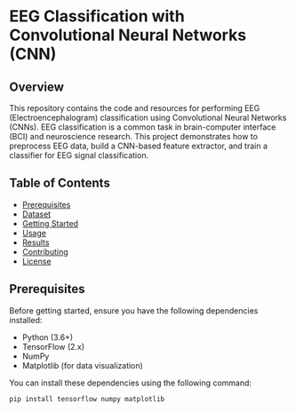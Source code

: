 # EEG Classification with Convolutional Neural Networks (CNN)

## Overview
This repository contains the code and resources for performing EEG (Electroencephalogram) classification using Convolutional Neural Networks (CNNs). EEG classification is a common task in brain-computer interface (BCI) and neuroscience research. This project demonstrates how to preprocess EEG data, build a CNN-based feature extractor, and train a classifier for EEG signal classification.

## Table of Contents
- [Prerequisites](#prerequisites)
- [Dataset](#dataset)
- [Getting Started](#getting-started)
- [Usage](#usage)
- [Results](#results)
- [Contributing](#contributing)
- [License](#license)

## Prerequisites
Before getting started, ensure you have the following dependencies installed:
- Python (3.6+)
- TensorFlow (2.x)
- NumPy
- Matplotlib (for data visualization)

You can install these dependencies using the following command:
```bash
pip install tensorflow numpy matplotlib
